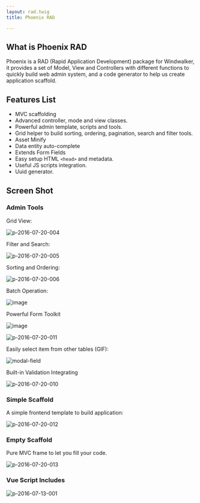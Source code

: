 ```yaml
---
layout: rad.twig
title: Phoenix RAD

---
```


## What is Phoenix RAD

Phoenix is a RAD (Rapid Application Development) package for Windwalker, it provides a set of Model, View and Controllers
with different functions to quickly build web admin system, and a code generator to help us create application scaffold.

## Features List

- MVC scaffolding
- Advanced controller, mode and view classes.
- Powerful admin template, scripts and tools.
- Grid helper to build sorting, ordering, pagination, search and filter tools.
- Asset Minify
- Data entity auto-complete
- Extends Form Fields
- Easy setup HTML `<head>` and metadata.
- Useful JS scripts integration.
- Uuid generator.

## Screen Shot

### Admin Tools

Grid View:

![p-2016-07-20-004](https://cloud.githubusercontent.com/assets/1639206/16977454/b325aec8-4e88-11e6-915c-42c522479b9f.jpg)

Filter and Search:

![p-2016-07-20-005](https://cloud.githubusercontent.com/assets/1639206/16977558/585e02dc-4e89-11e6-8b8b-816bb4adde90.jpg)

Sorting and Ordering:

![p-2016-07-20-006](https://cloud.githubusercontent.com/assets/1639206/16977589/8f1a54ce-4e89-11e6-99af-0ca3eea3ae38.jpg)

Batch Operation:

![image](https://cloud.githubusercontent.com/assets/1639206/16977619/cd1f9432-4e89-11e6-8fff-906e791e4208.png)

Powerful Form Toolkit

![image](https://cloud.githubusercontent.com/assets/1639206/16977645/f065abac-4e89-11e6-9e8f-9d152d01c0bc.png)

![p-2016-07-20-011](https://cloud.githubusercontent.com/assets/1639206/16977839/2ac6f0b6-4e8b-11e6-8b0f-bec4f71fd295.jpg)

Easily select item from other tables (GIF):

![modal-field](https://cloud.githubusercontent.com/assets/1639206/16977777/b65f40b6-4e8a-11e6-899d-f754edb401df.gif)

Built-in Validation Integrating

![p-2016-07-20-010](https://cloud.githubusercontent.com/assets/1639206/16977817/0901dc0c-4e8b-11e6-96e2-fb949d4fcf30.jpg)

### Simple Scaffold

A simple frontend template to build application:

![p-2016-07-20-012](https://cloud.githubusercontent.com/assets/1639206/16977910/99c79614-4e8b-11e6-9760-4840a37d8526.jpg)

### Empty Scaffold

Pure MVC frame to let you fill your code.

![p-2016-07-20-013](https://cloud.githubusercontent.com/assets/1639206/16978020/3a9314ec-4e8c-11e6-841c-7389ee42360f.jpg)

### Vue Script Includes

![p-2016-07-13-001](https://cloud.githubusercontent.com/assets/1639206/16978046/5f91a830-4e8c-11e6-9184-c39e42dc7041.jpg)



